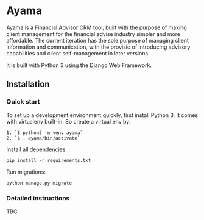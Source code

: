 

# Ayama

Ayama is a Financial Advisor CRM tool, built with the purpose of making client management for the financial advise industry simpler and more affordable. The current iteration has the sole purpose of managing client information and communication, with the provisio of introducing advisory capabilities and client self-management in later versions. 

It is built with Python 3 using the Django Web Framework.

## Installation

### Quick start

To set up a development environment quickly, first install Python 3. It
comes with virtualenv built-in. So create a virtual env by:

    1. `$ python3 -m venv ayama`
    2. `$ . ayama/bin/activate`

Install all dependencies:

    pip install -r requirements.txt

Run migrations:

    python manage.py migrate

### Detailed instructions

TBC